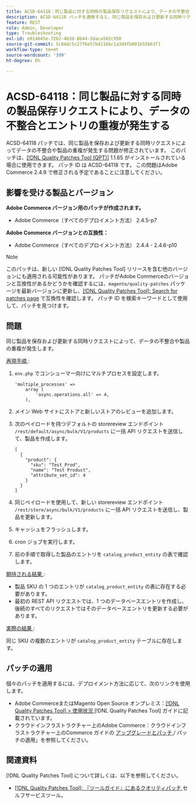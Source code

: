 ```yaml
---
title: ACSD-64118：同じ製品に対する同時の製品保存リクエストにより、データの不整合とエントリの重複が発生する
description: ACSD-64118 パッチを適用すると、同じ商品を保存および更新する同時リクエストによってデータの不整合や商品の重複が発生するAdobe Commerceの問題が修正されます。
feature: REST
role: Admin, Developer
type: Troubleshooting
exl-id: e014645e-72b2-4b3d-8b44-3daca502c950
source-git-commit: 5c84dc5c27f6e57b4116bc1a3d4fb001b55b63f1
workflow-type: tm+mt
source-wordcount: '399'
ht-degree: 0%

---
```


# ACSD-64118：同じ製品に対する同時の製品保存リクエストにより、データの不整合とエントリの重複が発生する

ACSD-64118 パッチでは、同じ製品を保存および更新する同時リクエストによってデータの不整合や製品の重複が発生する問題が修正されています。 このパッチは、[[!DNL Quality Patches Tool (QPT)]](/help/tools/quality-patches-tool/quality-patches-tool-to-self-serve-quality-patches.md) 1.1.65 がインストールされている場合に使用できます。 パッチ ID は ACSD-64118 です。 この問題はAdobe Commerce 2.4.9 で修正される予定であることに注意してください。

## 影響を受ける製品とバージョン

**Adobe Commerce バージョン用のパッチが作成されます。**

* Adobe Commerce（すべてのデプロイメント方法） 2.4.5-p7

**Adobe Commerce バージョンとの互換性：**

* Adobe Commerce（すべてのデプロイメント方法） 2.4.4 - 2.4.6-p10

>[!NOTE]
>
>このパッチは、新しい [!DNL Quality Patches Tool] リリースを含む他のバージョンにも適用される可能性があります。 パッチがAdobe Commerceのバージョンと互換性があるかどうかを確認するには、`magento/quality-patches` パッケージを最新バージョンに更新し、[[!DNL Quality Patches Tool]: Search for patches page](https://experienceleague.adobe.com/tools/commerce-quality-patches/index.html) で互換性を確認します。 パッチ ID を検索キーワードとして使用して、パッチを見つけます。

## 問題

同じ製品を保存および更新する同時リクエストによって、データの不整合や製品の重複が発生します。

<u> 再現手順 </u>:

1. `env.php` でコンシューマー向けにマルチプロセスを設定します。

   ```
   'multiple_processes' =>
       array (
           'async.operations.all' => 4,
       ),
   ```

1. メイン Web サイトにストアと新しいストアのレビューを追加します。
1. 次のペイロードを持つデフォルトの storereview エンドポイント `/rest/default/async/bulk/V1/products` に一括 API リクエストを送信して、製品を作成します。

   ```
   [
     {
       "product": {
         "sku": "Test_Prod",
         "name": "Test Product",
         "attribute_set_id": 4
       }
     }
   ]
   ```

1. 同じペイロードを使用して、新しい storereview エンドポイント `/rest/store/async/bulk/V1/products` に一括 API リクエストを送信し、製品を更新します。
1. キャッシュをフラッシュします。
1. cron ジョブを実行します。
1. 前の手順で取得した製品のエントリを `catalog_product_entity` の表で確認します。

<u> 期待される結果 </u>:

* 製品 SKU の 1 つのエントリが `catalog_product_entity` の表に存在する必要があります。
* 最初の REST API リクエストでは、1 つのデータベースエントリを作成し、後続のすべてのリクエストではそのデータベースエントリを更新する必要があります。

<u> 実際の結果 </u>:

同じ SKU の複数のエントリが `catalog_product_entity` テーブルに存在します。

## パッチの適用

個々のパッチを適用するには、デプロイメント方法に応じて、次のリンクを使用します。

* Adobe CommerceまたはMagento Open Source オンプレミス：[[!DNL Quality Patches Tool] > 使用状況 ](/help/tools/quality-patches-tool/usage.md)[!DNL Quality Patches Tool] ガイドに記載されています。
* クラウドインフラストラクチャー上のAdobe Commerce：クラウドインフラストラクチャー上のCommerce ガイドの [ アップグレードとパッチ ](https://experienceleague.adobe.com/docs/commerce-cloud-service/user-guide/develop/upgrade/apply-patches.html)/ パッチの適用」を参照してください。

## 関連資料

[!DNL Quality Patches Tool] について詳しくは、以下を参照してください。

* [[!DNL Quality Patches Tool]: 『ツールガイド』にあるクオリティパッチ ](/help/tools/quality-patches-tool/quality-patches-tool-to-self-serve-quality-patches.md) セルフサービスツール。
